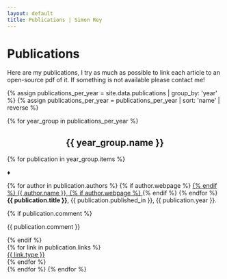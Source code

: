 ```yaml
---
layout: default
title: Publications | Simon Rey
---
```


# Publications

Here are my publications, I try as much as possible to link each article to an open-source pdf of it.
If something is not available please contact me!

{% assign publications_per_year = site.data.publications | group_by: 'year' %}
{% assign publications_per_year = publications_per_year | sort: 'name' | reverse %}

{% for year_group in publications_per_year %}

<h2 style="text-align: center;">{{ year_group.name }}</h2>

{% for publication in year_group.items %}
<div class="publicationsBox">
<div class="publicationDiams"><strong> &diams; </strong></div>
<div class="publicationText">
<p>
{% for author in publication.authors %}
{% if author.webpage %}
<a href="{{ author.webpage }}" title="Link to {{ author.name }} own webpage">
{% endif %}
{{ author.name }},
{% if author.webpage %}
</a>
{% endif %}
{% endfor %}
<strong>{{ publication.title }}</strong>, {{ publication.published_in }}, {{ publication.year }}.
</p>

{% if publication.comment %}
<p class="publicationComment" style="margin-top: 8px;">
{{ publication.comment }}
</p>
{% endif %}
</div>
<div class="publicationButtons">
{% for link in publication.links %}
<div class="{{ link.type | downcase | replace: ' ', '' }}Button">
<a href="{{ link.url }}" title="Link to the {{ link.type | downcase }} page of the publication">{{ link.type }}</a>
</div>
{% endfor %}
</div>
</div>
{% endfor %}
{% endfor %}
